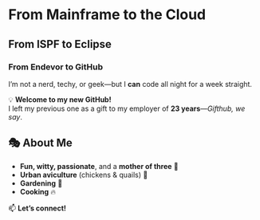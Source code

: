 # From Mainframe to the Cloud  
## From ISPF to Eclipse  
### From Endevor to GitHub  

I’m not a nerd, techy, or geek—but I **can** code all night for a week straight.  

💡 **Welcome to my new GitHub!**  
I left my previous one as a gift to my employer of **23 years**—_Gifthub, we say_.  

## 🎭 About Me  
- **Fun, witty, passionate**, and a **mother of three** 🏡  
- **Urban aviculture** (chickens & quails) 🐓  
- **Gardening** 🌱  
- **Cooking** 🔥  

📫 **Let’s connect!**  
